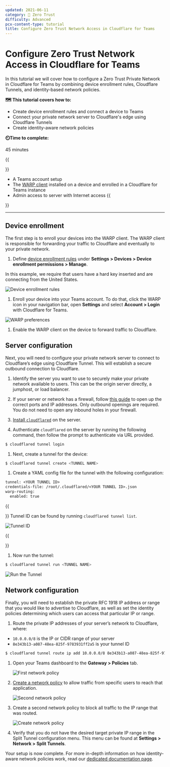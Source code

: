```yaml
---
updated: 2021-06-11
category: 🔐 Zero Trust
difficulty: Advanced
pcx-content-type: tutorial
title: Configure Zero Trust Network Access in Cloudflare for Teams
---
```


# Configure Zero Trust Network Access in Cloudflare for Teams

In this tutorial we will cover how to configure a Zero Trust Private Network in Cloudflare for Teams by combining device enrollment rules, Cloudflare Tunnels, and identity-based network policies.

**🗺️ This tutorial covers how to:**

- Create device enrollment rules and connect a device to Teams
- Connect your private network server to Cloudflare's edge using Cloudflare Tunnels
- Create identity-aware network policies

**⏲️Time to complete:**

45 minutes

{{<Aside header="Prerequisites">}}

- A Teams account setup
- The [WARP client](/cloudflare-one/connections/connect-devices/warp/) installed on a device and enrolled in a Cloudflare for Teams instance
- Admin access to server with Internet access
  {{</Aside>}}

---

## Device enrollment

The first step is to enroll your devices into the WARP client. The WARP client is responsible for forwarding your traffic to Cloudflare and eventually to your private network.

1.  Define [device enrollment rules](/cloudflare-one/connections/connect-devices/warp/warp-settings/#device-enrollment-permissions) under **Settings > Devices > Device enrollment permissions > Manage**.

In this example, we require that users have a hard key inserted and are connecting from the United States.

![Device enrollment rules](../static/zero-trust-security/ztna/device-enrollment-rules.png)

1.  Enroll your device into your Teams account. To do that, click the WARP icon in your navigation bar, open **Settings** and select **Account > Login** with Cloudflare for Teams.

![WARP preferences](../static/zero-trust-security/ztna/warp-preferences.png)

1.  Enable the WARP client on the device to forward traffic to Cloudflare.

## Server configuration

Next, you will need to configure your private network server to connect to Cloudflare’s edge using Cloudflare Tunnel. This will establish a secure outbound connection to Cloudflare.

1.  Identify the server you want to use to securely make your private network available to users. This can be the origin server directly, a jumphost, or load balancer.

2.  If your server or network has a firewall, follow [this guide](/cloudflare-one/connections/connect-devices/warp/deployment/firewall/) to open up the correct ports and IP addresses. Only outbound openings are required. You do not need to open any inbound holes in your firewall.

3.  [Install `cloudflared`](/cloudflare-one/connections/connect-apps/install-and-setup/installation/) on the server.

4.  Authenticate `cloudflared` on the server by running the following command, then follow the prompt to authenticate via URL provided.

```sh
$ cloudflared tunnel login
```

1.  Next, create a tunnel for the device:

```sh
$ cloudflared tunnel create <TUNNEL NAME>
```

1.  Create a YAML config file for the tunnel with the following configuration:

```txt
tunnel: <YOUR TUNNEL ID>
credentials-file: /root/.cloudflared/<YOUR TUNNEL ID>.json
warp-routing:
  enabled: true
```

{{<Aside>}}
Tunnel ID can be found by running `cloudflared tunnel list`.

![Tunnel ID](../static/zero-trust-security/ztna/tunnel-id.png)

{{</Aside>}}

1.  Now run the tunnel:

```sh
$ cloudflared tunnel run <TUNNEL NAME>
```

![Run the Tunnel](../static/zero-trust-security/ztna/run-tunnel.png)

## Network configuration

Finally, you will need to establish the private RFC 1918 IP address or range that you would like to advertise to Cloudflare, as well as set the identity policies determining which users can access that particular IP or range.

1.  Route the private IP addresses of your server’s network to Cloudflare, where:

- `10.0.0.0/8` is the IP or CIDR range of your server
- `8e343b13-a087-48ea-825f-9783931ff2a5` is your tunnel ID

```sh
$ cloudflared tunnel route ip add 10.0.0.0/8 8e343b13-a087-48ea-825f-9783931ff2a5
```

1.  Open your Teams dashboard to the **Gateway > Policies** tab.

    ![First network policy](../static/zero-trust-security/ztna/first-network-policy.png)

2.  [Create a network policy](/cloudflare-one/policies/filtering/network-policies/) to allow traffic from specific users to reach that application.

    ![Second network policy](../static/zero-trust-security/ztna/second-network-policy.png)

3.  Create a second network policy to block all traffic to the IP range that was routed.

    ![Create network policy](../static/zero-trust-security/ztna/create-network-policy.png)

4.  Verify that you do not have the desired target private IP range in the Split Tunnel configuration menu. This menu can be found at **Settings > Network > Split Tunnels**.

Your setup is now complete. For more in-depth information on how identity-aware network policies work, read our [dedicated documentation page](/cloudflare-one/policies/filtering/network-policies/).
